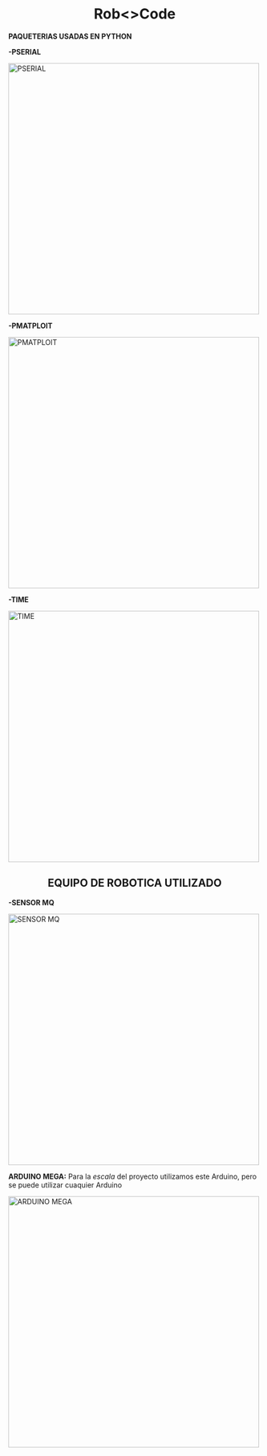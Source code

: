 <h1 align="center">Rob<>Code</h1>
    <section>
        <p><strong>PAQUETERIAS USADAS EN PYTHON</strong></p>
        <p><strong>-PSERIAL</strong></p>
        <img src="https://github.com/OscarHHernandez/Rob-Code/assets/146481192/b70a5a75-750a-4dd1-9e22-d74918ea4679" width=500px alt="PSERIAL">
        <p><strong>-PMATPLOIT</strong></p>
        <img src="https://github.com/OscarHHernandez/Rob-Code/assets/146481192/47319375-f658-4e5c-b9eb-b46919e5d24a" width=500px alt="PMATPLOIT">
        <p><strong>-TIME</strong></p>
        <img src="https://github.com/OscarHHernandez/Rob-Code/assets/146481192/0b4ca74f-1fd4-467d-a76f-e7c55991bf7e" width=500px alt="TIME">
    </section>
    <h2 align="center">EQUIPO DE ROBOTICA UTILIZADO</h2>
    <section>
        <p><strong>-SENSOR MQ</strong></p>
        <img src="https://github.com/OscarHHernandez/Rob-Code/assets/146481192/92be4b9f-9dee-49e2-a03b-b87043dfacbd" width="500px" alt="SENSOR MQ">
        <p><strong>ARDUINO MEGA:</strong> Para la <i>escala</i> del proyecto utilizamos este Arduino, pero se puede utilizar cuaquier Arduino</p>
        <img src="https://github.com/OscarHHernandez/Rob-Code/assets/146481192/d885b207-5fca-4684-96c3-56458b611f0e" width="500px" alt="ARDUINO MEGA">
    </section>
